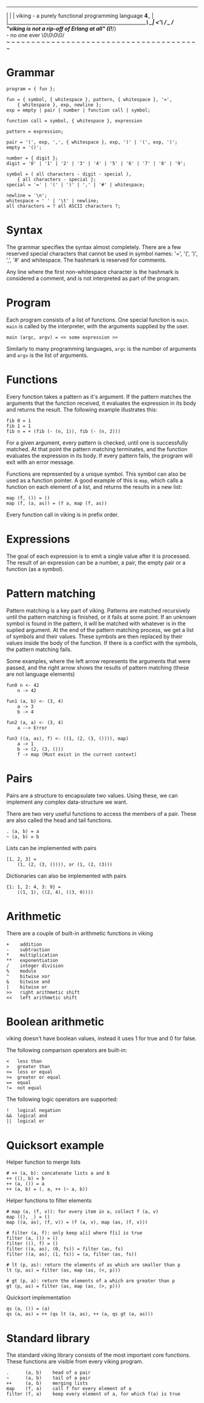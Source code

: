 
 ____________________________________________________________________________ 
|                                                                            |
|            viking - a purely functional programming language     __4___    |
|__________________________________________________________________\     \___|
                                                               <'\ /_ _ _/    
                "viking is not a rip-off of Erlang at all"      ((____!___/)  
                                        - no one ever            \0\0\0\0\/   
 ~ ~ ~ ~ ~ ~ ~ ~ ~ ~ ~ ~ ~ ~ ~ ~ ~ ~ ~ ~ ~ ~ ~ ~ ~ ~ ~ ~ ~ ~ ~ ~ ~ ~ ~ ~ ~ ~ ~

Grammar
=======

    program = { fun };
    
    fun = { symbol, { whitespace }, pattern, { whitespace }, '=', 
        { whitespace }, exp, newline };
    exp = empty | pair | number | function call | symbol;

    function call = symbol, { whitespace }, expression

    pattern = expression;
    
    pair = '(', exp, ',', { whitespace }, exp, ')' | '(', exp, ')';
    empty = '()';

    number = { digit };
    digit = '0' | '1' | '2' | '3' | '4' | '5' | '6' | '7' | '8' | '9';

    symbol = ( all characters - digit - special ), 
        { all characters - special };
    special = '=' | '(' | ')' | ',' | '#' | whitespace;
    
    newline = '\n';
    whitespace = ' ' | '\t' | newline;
    all characters = ? all ASCII characters ?;

Syntax
======

The grammar specifies the syntax almost completely. There are a few reserved 
special characters that cannot be used in symbol names: '=', '(', ')', ',', 
'#' and whitespace. The hashmark is reserved for comments.

Any line where the first non-whitespace character is the hashmark is considered 
a comment, and is not interpreted as part of the program.

Program
=======

Each program consists of a list of functions. One special function is `main`. 
`main` is called by the interpreter, with the arguments supplied by the user. 

    main (argc, argv) = << some expression >>

Similarly to many programming languages, `argc` is the number of arguments 
and `argv` is the list of arguments.

Functions
=========

Every function takes a pattern as it's argument. If the pattern matches the 
arguments that the function received, it evaluates the expression in its body
and returns the result. The following example illustrates this:

    fib 0 = 1
    fib 1 = 1
    fib n = + (fib (- (n, 1)), fib (- (n, 2)))

For a given argument, every pattern is checked, until one is successfully 
matched. At that point the pattern matching terminates, and the function 
evaluates the expression in its body. If every pattern fails, the program 
will exit with an error message.

Functions are represented by a unique symbol. This symbol can also be used as
a function pointer. A good example of this is `map`, which calls a function on
each element of a list, and returns the results in a new list:

    map (f, ()) = ()
    map (f, (a, as)) = (f a, map (f, as))

Every function call in viking is in prefix order.

Expressions
===========

The goal of each expression is to emit a single value after it is processed. 
The result of an expression can be a number, a pair, the empty pair or a 
function (as a symbol).

Pattern matching
================

Pattern matching is a key part of viking. Patterns are matched recursively 
until the pattern matching is finished, or it fails at some point. If an 
unknown symbol is found in the pattern, it will be matched with whatever is in 
the suplied argument. At the end of the pattern matching process, we get a list 
of symbols and their values. These symbols are then replaced by their values 
inside the body of the function. If there is a conflict with the symbols, the 
pattern matching fails.

Some examples, where the left arrow represents the arguments that were passed, 
and the right arrow shows the results of pattern matching (these are not 
language elements)

    fun0 n <- 42
        n -> 42

    fun1 (a, b) <- (3, 4)
        a -> 3
        b -> 4

    fun2 (a, a) <- (3, 4)
        a --> Error

    fun3 ((a, as), f) <- ((1, (2, (3, ()))), map)
        a -> 1
        b -> (2, (3, ()))
        f -> map (Must exist in the current context)

Pairs
=====

Pairs are a structure to encapsulate two values. Using these, we can implement 
any complex data-structure we want.

There are two very useful functions to access the members of a pair. These are 
also called the head and tail functions.
    
    . (a, b) = a
    ~ (a, b) = b

Lists can be implemented with pairs

    [1, 2, 3] = 
        (1, (2, (3, ()))), or (1, (2, (3)))

Dictionaries can also be implemented with pairs

    {1: 1, 2: 4, 3: 9} =
        ((1, 1), ((2, 4), ((3, 9))))

Arithmetic
==========

There are a couple of built-in arithmetic functions in viking
    
    +    addition
    -    subtraction
    *    multiplication
    **   exponentiation
    /    integer division
    %    modulo
    ^    bitwise xor
    &    bitwise and
    |    bitwise or
    >>   right arithmetic shift
    <<   left arithmetic shift

Boolean arithmetic
==================

viking doesn't have boolean values, instead it uses 1 for true and 0 for false.

The following comparison operators are built-in:

    <   less than
    >   greater than
    <=  less or equal
    >=  greater or equal
    ==  equal
    !=  not equal

The following logic operators are supported:

    !   logical negation
    &&  logical and
    ||  logical or


Quicksort example
=================

Helper function to merge lists

    # ++ (a, b): concatenate lists a and b
    ++ ((), b) = b
    ++ (a, ()) = a
    ++ (a, b) = (. a, ++ (~ a, b))

Helper functions to filter elements

    # map (a, (f, v)): for every item in a, collect f (a, v)
    map ((), _) = ()
    map ((a, as), (f, v)) = (f (a, v), map (as, (f, v)))

    # filter (a, f): only keep a[i] where f[i] is true
    filter (a, ()) = ()
    filter ((), f) = ()
    filter ((a, as), (0, fs)) = filter (as, fs)
    filter ((a, as), (1, fs)) = (a, filter (as, fs))

    # lt (p, as): return the elements of as which are smaller than p
    lt (p, as) = filter (as, map (as, (<, p)))

    # gt (p, a): return the elements of a which are greater than p
    gt (p, as) = filter (as, map (as, (>, p)))

Quicksort implementation

    qs (a, ()) = (a)
    qs (a, as) = ++ (qs lt (a, as), ++ (a, qs gt (a, as)))

Standard library
================

The standard viking library consists of the most important core functions. 
These functions are visible from every viking program.    

    .      (a, b)    head of a pair
    ~      (a, b)    tail of a pair
    ++     (a, b)    merging lists
    map    (f, a)    call f for every element of a
    filter (f, a)    keep every element of a, for which f(a) is true